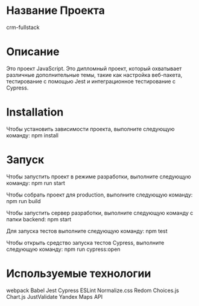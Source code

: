 # Название Проекта

crm-fullstack

# Описание

Это проект JavaScript. Это дипломный проект, который охватывает различные дополнительные темы, такие как настройка веб-пакета, тестирование с помощью Jest и интеграционное тестирование с Cypress.

# Installation

Чтобы установить зависимости проекта, выполните следующую команду:
npm install

# Запуск

Чтобы запустить проект в режиме разработки, выполните следующую команду:
npm run start

Чтобы собрать проект для production, выполните следующую команду:
npm run build

Чтобы запустить сервер разработки, выполните следующую команду c папки backend:
npm start

Для запуска тестов выполните следующую команду:
npm test

Чтобы открыть средство запуска тестов Cypress, выполните следующую команду:
npm run cypress:open

# Используемые технологии

webpack
Babel
Jest
Cypress
ESLint
Normalize.css
Redom
Choices.js
Chart.js
JustValidate
Yandex Maps API
